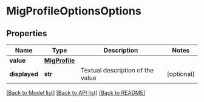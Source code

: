 # MigProfileOptionsOptions

## Properties
Name | Type | Description | Notes
------------ | ------------- | ------------- | -------------
**value** | [**MigProfile**](MigProfile.md) |  | 
**displayed** | **str** | Textual description of the value | [optional] 

[[Back to Model list]](../README.md#documentation-for-models) [[Back to API list]](../README.md#documentation-for-api-endpoints) [[Back to README]](../README.md)

